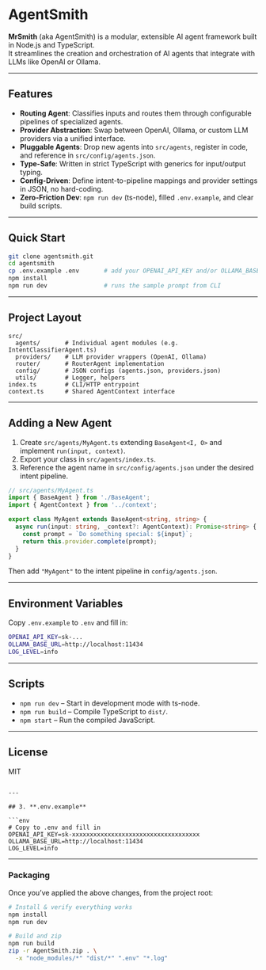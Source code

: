 
# AgentSmith

**MrSmith** (aka AgentSmith) is a modular, extensible AI agent framework built in Node.js and TypeScript.  
It streamlines the creation and orchestration of AI agents that integrate with LLMs like OpenAI or Ollama.

---

## Features

- **Routing Agent**: Classifies inputs and routes them through configurable pipelines of specialized agents.  
- **Provider Abstraction**: Swap between OpenAI, Ollama, or custom LLM providers via a unified interface.  
- **Pluggable Agents**: Drop new agents into `src/agents`, register in code, and reference in `src/config/agents.json`.  
- **Type-Safe**: Written in strict TypeScript with generics for input/output typing.  
- **Config-Driven**: Define intent-to-pipeline mappings and provider settings in JSON, no hard-coding.  
- **Zero-Friction Dev**: `npm run dev` (ts-node), filled `.env.example`, and clear build scripts.

---

## Quick Start

```bash
git clone agentsmith.git
cd agentsmith
cp .env.example .env       # add your OPENAI_API_KEY and/or OLLAMA_BASE_URL
npm install
npm run dev                # runs the sample prompt from CLI
````

---

## Project Layout

```
src/
  agents/       # Individual agent modules (e.g. IntentClassifierAgent.ts)
  providers/    # LLM provider wrappers (OpenAI, Ollama)
  router/       # RouterAgent implementation
  config/       # JSON configs (agents.json, providers.json)
  utils/        # Logger, helpers
index.ts        # CLI/HTTP entrypoint
context.ts      # Shared AgentContext interface
```

---

## Adding a New Agent

1. Create `src/agents/MyAgent.ts` extending `BaseAgent<I, O>` and implement `run(input, context)`.
2. Export your class in `src/agents/index.ts`.
3. Reference the agent name in `src/config/agents.json` under the desired intent pipeline.

```ts
// src/agents/MyAgent.ts
import { BaseAgent } from './BaseAgent';
import { AgentContext } from '../context';

export class MyAgent extends BaseAgent<string, string> {
  async run(input: string, _context?: AgentContext): Promise<string> {
    const prompt = `Do something special: ${input}`;
    return this.provider.complete(prompt);
  }
}
```

Then add `"MyAgent"` to the intent pipeline in `config/agents.json`.

---

## Environment Variables

Copy `.env.example` to `.env` and fill in:

```bash
OPENAI_API_KEY=sk-...
OLLAMA_BASE_URL=http://localhost:11434
LOG_LEVEL=info
```

---

## Scripts

* `npm run dev` – Start in development mode with ts-node.
* `npm run build` – Compile TypeScript to `dist/`.
* `npm start` – Run the compiled JavaScript.

---

## License

MIT

````

---

## 3. **.env.example**  

```env
# Copy to .env and fill in
OPENAI_API_KEY=sk-xxxxxxxxxxxxxxxxxxxxxxxxxxxxxxxxxxxx
OLLAMA_BASE_URL=http://localhost:11434
LOG_LEVEL=info
````

---

### Packaging

Once you’ve applied the above changes, from the project root:

```bash
# Install & verify everything works
npm install
npm run dev

# Build and zip
npm run build
zip -r AgentSmith.zip . \
  -x "node_modules/*" "dist/*" ".env" "*.log"
```


